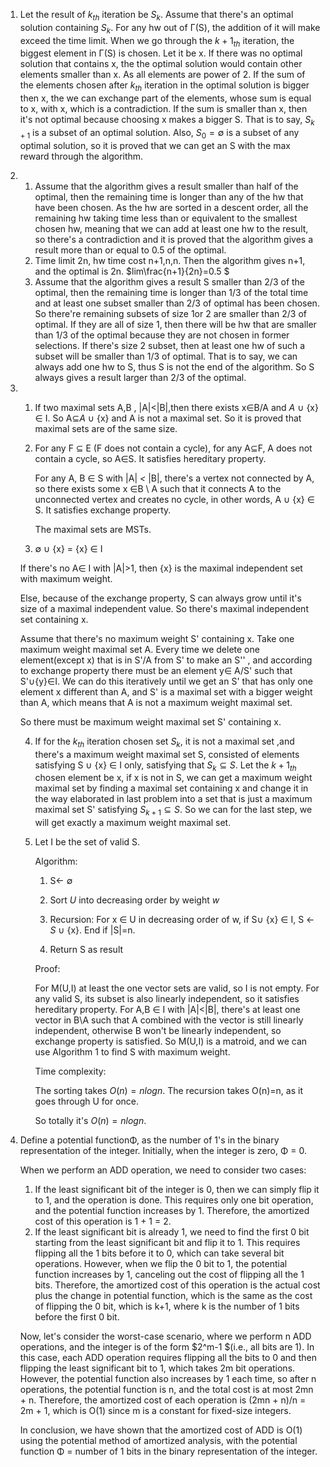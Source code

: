 1. Let the result of $k_{th}$ iteration be $S_k$. Assume that there's an optimal solution containing $S_k$. For any hw out of Γ(S), the addition of it will make exceed the time limit. When we go through the $k+1_{th}$ iteration, the biggest element in  Γ(S) is chosen. Let it be x. If there was no optimal solution that contains x, the the optimal solution would contain other elements smaller than x. As all elements are power of 2. If the  sum of the elements chosen after $k_{th}$ iteration in the optimal solution is bigger then x, the we can exchange part of the elements, whose sum is equal to x, with x, which is a contradiction. If the sum is smaller than x, then it's not optimal because choosing x makes a bigger S. That is to say, $S_{k+1}$ is a subset of an optimal solution. Also, $S_0=∅$ is a subset of any optimal solution, so it is proved that we can get an S with the max reward through the algorithm.

2. 1. Assume that the algorithm gives a result smaller than half of the optimal, then the remaining time is longer than any of the hw that have been chosen. As the hw are sorted in a descent order, all the remaining hw taking time less than or equivalent to the smallest chosen hw, meaning that we can add at least one hw to the result, so there's a contradiction and it is proved that the algorithm gives a result more than or equal to 0.5 of the optimal. 
   2.  Time limit 2n, hw time cost n+1,n,n. Then the algorithm gives n+1, and the optimal is 2n. $lim\frac{n+1}{2n}=0.5 $
   3. Assume that the algorithm gives a result S smaller than 2/3 of the optimal, then the remaining time is longer than 1/3 of the total time and at least one subset smaller than 2/3 of optimal has been chosen. So there're remaining subsets of size 1or 2 are smaller than 2/3 of optimal. If they are all of size 1, then there will be hw that are smaller than 1/3 of the optimal because they are not chosen in former selections. If there's size 2 subset, then at least one hw of such a subset will be smaller than 1/3 of optimal. That is to say, we can always add one hw to S, thus S is not the end of the algorithm. So S always gives a result larger than 2/3 of the optimal.

3. 1. If two maximal sets A,B , |A|<|B|,then there exists x∈B/A and  *A* ∪ {x} ∈ I. So A⊆*A* ∪ {x} and A is not a maximal set. So it is proved that maximal sets are of the same size.

   2. For any F ⊆ E (F does not contain a cycle), for any A⊆F, A does not contain a cycle, so A∈S. It satisfies hereditary property.

      For any A, B ∈ S with |A| *<* |B|, there's a vertex not connected by A, so there exists some x ∈B \ A such that it connects A to the unconnected vertex and creates no cycle, in other words, A ∪ {x} ∈ S. It satisfies exchange property.

      The maximal sets are MSTs.

   3.  ∅ ∪ {x} = {x} ∈ I

      If there's no A∈ I with |A|>1, then {x} is the maximal independent set with maximum weight.

      Else, because of the exchange property, S can always grow until it's size of  a maximal independent value. So there's maximal independent set containing x.

      Assume that there's no maximum weight S' containing x. Take one maximum weight maximal set A. Every time we delete one element(except  x) that is in S'/A from S' to make an S'' , and according to exchange property there must be an element y∈ A/S' such that S'∪{y}∈I. We can do this iteratively until we get an S' that has only one element x different than A, and S' is a maximal set with a bigger weight than A, which means that A is not a maximum weight maximal set.

      So there must be maximum weight maximal set S' containing x.

   4. If for the $k_{th}$ iteration chosen set $S_k$, it is not a maximal set ,and there's a maximum weight maximal set S, consisted of elements satisfying S ∪ {x} ∈ I only, satisfying that $S_k⊆S$. Let the $k+1_{th}$ chosen element be x, if x is not in S, we can get a maximum weight maximal set by finding a maximal set containing x and change it in the way elaborated in last problem into a set that is just a  maximum maximal set S' satisfying $S_{k+1}⊆S$. So we can for the last step, we will get exactly a maximum weight maximal set.

   5. Let I be the set of valid S.

      Algorithm:

      1. S← ∅

      2. Sort *U* into decreasing order by weight *w*

      3. Recursion: For x ∈ U in decreasing order of w, if S∪ {x} ∈ I, S ← *S* ∪ {x}. End if |S|=n.
      4. Return S as result

      Proof:

      For  M(U,I) at least the one vector sets are valid, so I is not empty. For any valid S, its subset is also linearly independent, so it satisfies hereditary property. For A,B ∈ I with |A|<|B|, there's at least one vector in B\A such that A combined with the vector is still linearly independent, otherwise B won't be linearly independent, so exchange property is satisfied. So M(U,I) is a matroid, and we can use Algorithm 1 to find S with maximum weight.

      Time complexity:

      The sorting takes $O(n)=nlogn$. The recursion takes O(n)=n, as it goes through U for once.

      So totally it's $O(n)=nlogn$.

4. Define a potential functionΦ, as the number of 1's in the binary representation of the integer. Initially, when the integer is zero, Φ = 0.

   When we perform an ADD operation, we need to consider two cases:

   1. If the least significant bit of the integer is 0, then we can simply flip it to 1, and the operation is done. This requires only one bit operation, and the potential function increases by 1. Therefore, the amortized cost of this operation is 1 + 1 = 2.
   2. If the least significant bit is already 1, we need to find the first 0 bit starting from the least significant bit and flip it to 1. This requires flipping all the 1 bits before it to 0, which can take several bit operations. However, when we flip the 0 bit to 1, the potential function increases by 1, canceling out the cost of flipping all the 1 bits. Therefore, the amortized cost of this operation is the actual cost plus the change in potential function, which is the same as the cost of flipping the 0 bit, which is k+1, where k is the number of 1 bits before the first 0 bit.

   Now, let's consider the worst-case scenario, where we perform n ADD operations, and the integer is of the form $2^m-1 $(i.e., all bits are 1). In this case, each ADD operation requires flipping all the bits to 0 and then flipping the least significant bit to 1, which takes 2m bit operations. However, the potential function also increases by 1 each time, so after n operations, the potential function is n, and the total cost is at most 2mn + n. Therefore, the amortized cost of each operation is (2mn + n)/n = 2m + 1, which is O(1) since m is a constant for fixed-size integers.

   In conclusion, we have shown that the amortized cost of ADD is O(1) using the potential method of amortized analysis, with the potential function Φ = number of 1 bits in the binary representation of the integer.
